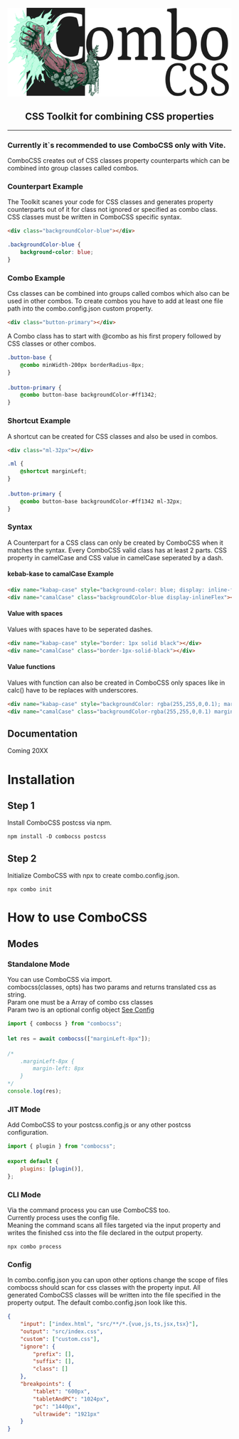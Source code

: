 <p align="center">    
    <picture>
        <source media="(prefers-color-scheme: dark)" srcset="./asset/logo-dark.svg" height="200px" alt="Logo">
        <source media="(prefers-color-scheme: light)" srcset="./asset/logo.svg" height="200px" alt="Logo">
        <img alt="Logo" src="./asset/logo.svg" height="200px">
    </picture>
</p>
<h2 align="center">
CSS Toolkit for combining CSS properties
</h2>

---

### Currently it`s recommended to use ComboCSS only with Vite.

ComboCSS creates out of CSS classes property counterparts which can be combined into group classes called combos.

### Counterpart Example

The Toolkit scanes your code for CSS classes and generates property counterparts out of it for class not ignored or specified as combo class. CSS classes must be written in ComboCSS specific syntax.

```html
<div class="backgroundColor-blue"></div>
```

```CSS
.backgroundColor-blue {
    background-color: blue;
}
```

### Combo Example

Css classes can be combined into groups called combos which also can be used in other combos. To create combos you have to add at least one file path into the combo.config.json custom property.

```html
<div class="button-primary"></div>
```

A Combo class has to start with @combo as his first propery followed by CSS classes or other combos.

```CSS
.button-base {
    @combo minWidth-200px borderRadius-8px;
}

.button-primary {
    @combo button-base backgroundColor-#ff1342;
}
```

### Shortcut Example

A shortcut can be created for CSS classes and also be used in combos.

```html
<div class="ml-32px"></div>
```

```CSS
.ml {
    @shortcut marginLeft;
}

.button-primary {
    @combo button-base backgroundColor-#ff1342 ml-32px;
}
```

### Syntax

A Counterpart for a CSS class can only be created by ComboCSS when it matches the syntax.
Every ComboCSS valid class has at least 2 parts. CSS property in camelCase and CSS value in camelCase seperated by a dash.

#### kebab-kase to camalCase Example

```html
<div name="kabap-case" style="background-color: blue; display: inline-flex"></div>
<div name="camalCase" class="backgroundColor-blue display-inlineFlex"></div>
```

#### Value with spaces

Values with spaces have to be seperated dashes.

```html
<div name="kabap-case" style="border: 1px solid black"></div>
<div name="camalCase" class="border-1px-solid-black"></div>
```

#### Value functions

Values with function can also be created in ComboCSS only spaces like in calc() have to be replaces with underscores.

```html
<div name="kabap-case" style="backgroundColor: rgba(255,255,0,0.1); margin-left: calc(100% - 16px)"></div>
<div name="camalCase" class="backgroundColor-rgba(255,255,0,0.1) marginLeft-calc(100%_-_16px)"></div>
```

## Documentation

Coming 20XX

# Installation

## Step 1

Install ComboCSS postcss via npm.

    npm install -D combocss postcss

## Step 2

Initialize ComboCSS with npx to create combo.config.json.

    npx combo init

# How to use ComboCSS

## Modes

### Standalone Mode

You can use ComboCSS via import.<br>combocss(classes, opts) has two params and returns translated css as string.<br>Param one must be a Array of combo css classes<br>Param two is an optional config object [See Config](#config)

```js
import { combocss } from "combocss";

let res = await combocss(["marginLeft-8px"]);

/* 
    .marginLeft-8px {
        margin-left: 8px
    }
*/
console.log(res);
```

### JIT Mode

Add ComboCSS to your postcss.config.js or any other postcss configuration.

```js
import { plugin } from "combocss";

export default {
    plugins: [plugin()],
};
```

### CLI Mode

Via the command process you can use ComboCSS too.<br>Currently process uses the config file.<br>Meaning the command scans all files targeted via the input property and writes the finished css into the file declared in the output property.

    npx combo process

<a name="config"></a>

### Config

In combo.config.json you can upon other options change the scope of files combocss should scan for css classes with the property input. All generated ComboCSS classes will be written into the file specified in the property output. The default combo.config.json look like this.

```json
{
    "input": ["index.html", "src/**/*.{vue,js,ts,jsx,tsx}"],
    "output": "src/index.css",
    "custom": ["custom.css"],
    "ignore": {
        "prefix": [],
        "suffix": [],
        "class": []
    },
    "breakpoints": {
        "tablet": "600px",
        "tabletAndPC": "1024px",
        "pc": "1440px",
        "ultrawide": "1921px"
    }
}
```
